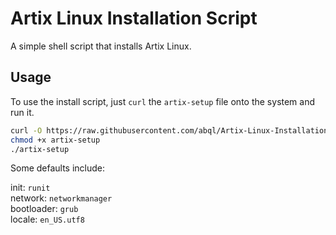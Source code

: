 # Artix Linux Installation Script
A simple shell script that installs Artix Linux.

## Usage
To use the install script, just `curl` the `artix-setup` file onto the system and run it.

```bash
curl -O https://raw.githubusercontent.com/abql/Artix-Linux-Installation-Script/main/artix-setup
chmod +x artix-setup
./artix-setup
```

Some defaults include:

init: `runit`  
network: `networkmanager`  
bootloader: `grub`  
locale: `en_US.utf8`  
